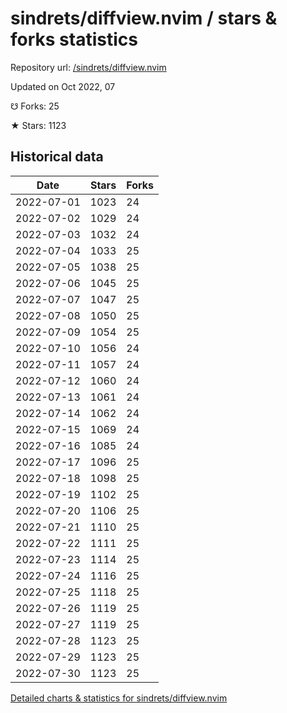 # sindrets/diffview.nvim / stars & forks statistics

Repository url: [/sindrets/diffview.nvim](https://github.com/sindrets/diffview.nvim)

Updated on Oct 2022, 07

☋ Forks: 25

★ Stars: 1123

## Historical data
| Date | Stars | Forks |
|------|-------|-------|
| 2022-07-01 | 1023 | 24 | 
| 2022-07-02 | 1029 | 24 | 
| 2022-07-03 | 1032 | 24 | 
| 2022-07-04 | 1033 | 25 | 
| 2022-07-05 | 1038 | 25 | 
| 2022-07-06 | 1045 | 25 | 
| 2022-07-07 | 1047 | 25 | 
| 2022-07-08 | 1050 | 25 | 
| 2022-07-09 | 1054 | 25 | 
| 2022-07-10 | 1056 | 24 | 
| 2022-07-11 | 1057 | 24 | 
| 2022-07-12 | 1060 | 24 | 
| 2022-07-13 | 1061 | 24 | 
| 2022-07-14 | 1062 | 24 | 
| 2022-07-15 | 1069 | 24 | 
| 2022-07-16 | 1085 | 24 | 
| 2022-07-17 | 1096 | 25 | 
| 2022-07-18 | 1098 | 25 | 
| 2022-07-19 | 1102 | 25 | 
| 2022-07-20 | 1106 | 25 | 
| 2022-07-21 | 1110 | 25 | 
| 2022-07-22 | 1111 | 25 | 
| 2022-07-23 | 1114 | 25 | 
| 2022-07-24 | 1116 | 25 | 
| 2022-07-25 | 1118 | 25 | 
| 2022-07-26 | 1119 | 25 | 
| 2022-07-27 | 1119 | 25 | 
| 2022-07-28 | 1123 | 25 | 
| 2022-07-29 | 1123 | 25 | 
| 2022-07-30 | 1123 | 25 | 


[Detailed charts & statistics for sindrets/diffview.nvim](https://reviewgithub.com/rep/sindrets/diffview.nvim)
